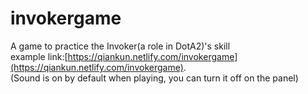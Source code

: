 # invokergame
A game to practice the Invoker(a role in DotA2)'s skill  
example link:[https://qiankun.netlify.com/invokergame](https://qiankun.netlify.com/invokergame).  
(Sound is on by default when playing, you can turn it off on the panel)
